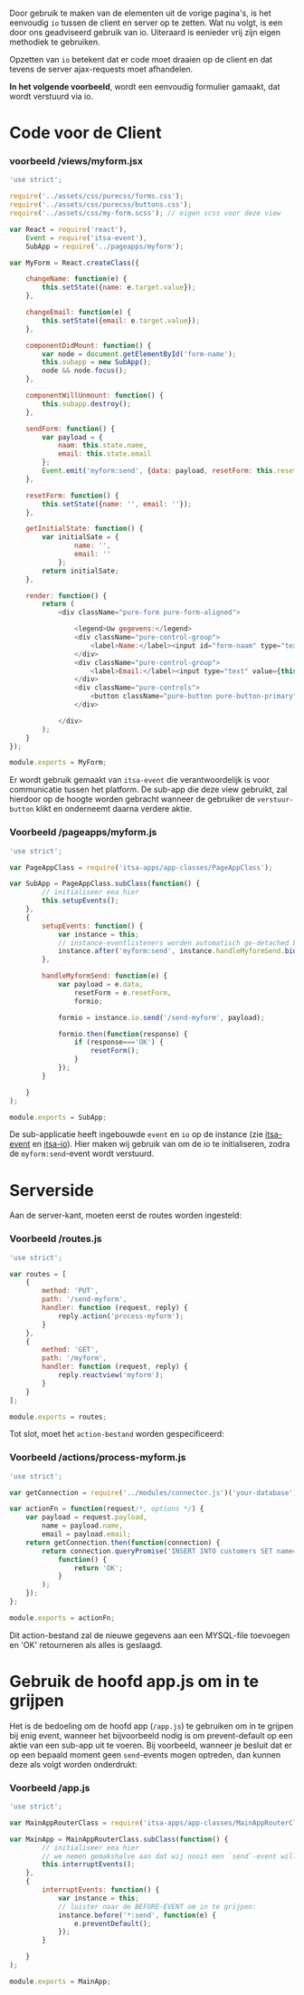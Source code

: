 Door gebruik te maken van de elementen uit de vorige pagina's, is het eenvoudig `io` tussen de client en server op te zetten. Wat nu volgt, is een door ons geadviseerd gebruik van io. Uiteraard is eenieder vrij zijn eigen methodiek te gebruiken.

Opzetten van `io` betekent dat er code moet draaien op de client en dat tevens de server ajax-requests moet afhandelen.

**In het volgende voorbeeld**, wordt een eenvoudig formulier gamaakt, dat wordt verstuurd via io.

# Code voor de Client

### voorbeeld /views/myform.jsx
```js
'use strict';

require('../assets/css/purecss/forms.css');
require('../assets/css/purecss/buttons.css');
require('../assets/css/my-form.scss'); // eigen scss voor deze view

var React = require('react'),
    Event = require('itsa-event'),
    SubApp = require('../pageapps/myform');

var MyForm = React.createClass({

    changeName: function(e) {
        this.setState({name: e.target.value});
    },

    changeEmail: function(e) {
        this.setState({email: e.target.value});
    },

    componentDidMount: function() {
        var node = document.getElementById('form-name');
        this.subapp = new SubApp();
        node && node.focus();
    },

    componentWillUnmount: function() {
        this.subapp.destroy();
    },

    sendForm: function() {
        var payload = {
            naam: this.state.name,
            email: this.state.email
        };
        Event.emit('myform:send', {data: payload, resetForm: this.resetForm});
    },

    resetForm: function() {
        this.setState({name: '', email: ''});
    },

    getInitialState: function() {
        var initialSate = {
                name: '',
                email: ''
            };
        return initialSate;
    },

    render: function() {
        return (
            <div className="pure-form pure-form-aligned">

                <legend>Uw gegevens:</legend>
                <div className="pure-control-group">
                    <label>Name:</label><input id="form-naam" type="text" value={this.state.naam} onChange={this.changeName} />
                </div>
                <div className="pure-control-group">
                    <label>Email:</label><input type="text" value={this.state.email} onChange={this.changeEmail} />
                </div>
                <div className="pure-controls">
                    <button className="pure-button pure-button-primary" onClick={this.sendForm}>Verstuur</button>
                </div>

            </div>
        );
    }
});

module.exports = MyForm;

```

Er wordt gebruik gemaakt van `itsa-event` die verantwoordelijk is voor communicatie tussen het platform. De sub-app die deze view gebruikt, zal hierdoor op de hoogte worden gebracht wanneer de gebruiker de `verstuur-button` klikt en onderneemt daarna verdere aktie.


### Voorbeeld /pageapps/myform.js
```js
'use strict';

var PageAppClass = require('itsa-apps/app-classes/PageAppClass');

var SubApp = PageAppClass.subClass(function() {
        // initialiseer eea hier
        this.setupEvents();
    },
    {
        setupEvents: function() {
            var instance = this;
            // instance-eventlisteners worden automatisch ge-detached bij destruction
            instance.after('myform:send', instance.handleMyformSend.bind(instance));
        },

        handleMyformSend: function(e) {
            var payload = e.data,
                resetForm = e.resetForm,
                formio;

            formio = instance.io.send('/send-myform', payload);

            formio.then(function(response) {
                if (response==='OK') {
                    resetForm();
                }
            });
        }

    }
);

module.exports = SubApp;
```

De sub-applicatie heeft ingebouwde `event` en `io` op de instance (zie [itsa-event](http://itsa.io/docs/itsa-event) en [itsa-io](http://itsa.io/docs/itsa-io)). Hier maken wij gebruik van om de io te initialiseren, zodra de `myform:send`-event wordt verstuurd.


# Serverside

Aan de server-kant, moeten eerst de routes worden ingesteld:

### Voorbeeld /routes.js
```js
'use strict';

var routes = [
    {
        method: 'PUT',
        path: '/send-myform',
        handler: function (request, reply) {
            reply.action('process-myform');
        }
    },
    {
        method: 'GET',
        path: '/myform',
        handler: function (request, reply) {
            reply.reactview('myform');
        }
    }
];

module.exports = routes;
```

Tot slot, moet het `action-bestand` worden gespecificeerd:

### Voorbeeld /actions/process-myform.js
```js
'use strict';

var getConnection = require('../modules/connector.js')('your-database');

var actionFn = function(request/*, options */) {
    var payload = request.payload,
        name = payload.name,
        email = payload.email;
    return getConnection.then(function(connection) {
        return connection.queryPromise('INSERT INTO customers SET name=?, email=?', [name, email]).then(
            function() {
                return 'OK';
            }
        );
    });
};

module.exports = actionFn;
```

Dit action-bestand zal de nieuwe gegevens aan een MYSQL-file toevoegen en 'OK' retourneren als alles is geslaagd.


# Gebruik de hoofd app.js om in te grijpen

Het is de bedoeling om de hoofd app (`/app.js`) te gebruiken om in te grijpen bij enig event, wanneer het bijvoorbeeld nodig is om prevent-default op een aktie van een sub-app uit te voeren. Bij voorbeeld, wanneer je besluit dat er op een bepaald moment geen `send`-events mogen optreden, dan kunnen deze als volgt worden onderdrukt:

### Voorbeeld /app.js

```js
'use strict';

var MainAppRouterClass = require('itsa-apps/app-classes/MainAppRouterClass');

var MainApp = MainAppRouterClass.subClass(function() {
        // initialiseer eea hier
        // we nemen gemakshalve aan dat wij nooit een `send`-event willen laten optreden:
        this.interruptEvents();
    },
    {
        interruptEvents: function() {
            var instance = this;
            // luister naar de BEFORE-EVENT om in te grijpen:
            instance.before('*:send', function(e) {
                e.preventDefault();
            });
        }

    }
);

module.exports = MainApp;
```
